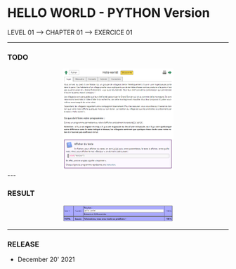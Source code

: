 # HELLO WORLD - PYTHON Version
LEVEL 01 --> CHAPTER 01 --> EXERCICE 01

---
### **TODO**

<div align="center">
    <img
        src="https://github.com/Ayckinn/PYTHON/blob/main/FRANCE-IOI/LEVEL_01/Chapter_01/01_hello_world/todo.png"
        alt="DEMO"
        style="width:50%">
</div>
---

### **RESULT**

<div align="center">
    <img
        src="https://github.com/Ayckinn/PYTHON/blob/main/FRANCE-IOI/LEVEL_01/Chapter_01/01_hello_world/result.png"
        alt="DEMO"
        style="width:50%">
</div>

---
### **RELEASE**

- December 20' 2021